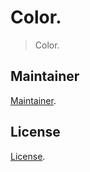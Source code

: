 # Color.

> Color.

## Maintainer

[Maintainer](https://botsin.space/@zyabin101).

## License

[License](LICENSE).
